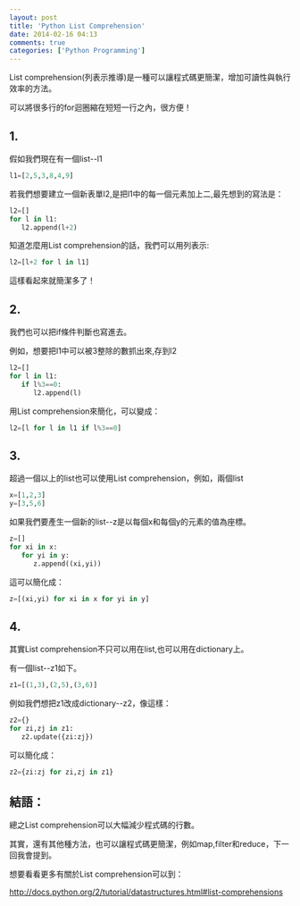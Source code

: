 ```yaml
---
layout: post
title: 'Python List Comprehension'
date: 2014-02-16 04:13
comments: true
categories: ['Python Programming']
---
```


List comprehension(列表示推導)是一種可以讓程式碼更簡潔，增加可讀性與執行效率的方法。

可以將很多行的for迴圈縮在短短一行之內，很方便！


## 1.

假如我們現在有一個list--l1


```python
l1=[2,5,3,8,4,9]

```

若我們想要建立一個新表單l2,是把l1中的每一個元素加上二,最先想到的寫法是：


```python
l2=[]
for l in l1: 
   l2.append(l+2) 

```

知道怎麼用List comprehension的話，我們可以用列表示: 


```python
l2=[l+2 for l in l1] 

```

這樣看起來就簡潔多了！

<!--more-->

## 2.

我們也可以把if條件判斷也寫進去。

例如，想要把l1中可以被3整除的數抓出來,存到l2


```python
l2=[]
for l in l1: 
   if l%3==0:
      l2.append(l)

```

用List comprehension來簡化，可以變成：


```python
l2=[l for l in l1 if l%3==0]

```


## 3.

超過一個以上的list也可以使用List comprehension，例如，兩個list


```python
x=[1,2,3]
y=[3,5,6]

```

如果我們要產生一個新的list--z是以每個x和每個y的元素的值為座標。


```python
z=[]
for xi in x:
   for yi in y:
      z.append((xi,yi))

```

這可以簡化成：


```python
z=[(xi,yi) for xi in x for yi in y] 

```


## 4.

其實List comprehension不只可以用在list,也可以用在dictionary上。

有一個list--z1如下。


```python
z1=[(1,3),(2,5),(3,6)]

```

例如我們想把z1改成dictionary--z2，像這樣：


```python
z2={}
for zi,zj in z1:
   z2.update({zi:zj})

```

可以簡化成：


```python
z2={zi:zj for zi,zj in z1} 

```


## 結語：

總之List comprehension可以大幅減少程式碼的行數。

其實，還有其他種方法，也可以讓程式碼更簡潔，例如map,filter和reduce，下一回我會提到。


想要看看更多有關於List comprehension可以到：

http://docs.python.org/2/tutorial/datastructures.html#list-comprehensions




